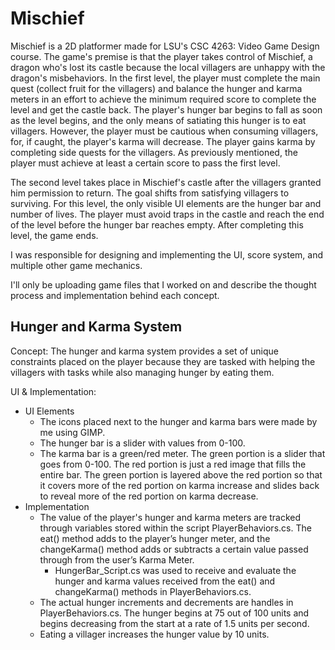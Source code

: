 # Mischief

Mischief is a 2D platformer made for LSU's CSC 4263: Video Game Design course. The game's premise is that the player takes control of Mischief, a dragon who's lost its castle because the local villagers are unhappy with the dragon's misbehaviors. In the first level, the player must complete the main quest (collect fruit for the villagers) and balance the hunger and karma meters in an effort to achieve the minimum required score to complete the level and get the castle back. The player's hunger bar begins to fall as soon as the level begins, and the only means of satiating this hunger is to eat villagers. However, the player must be cautious when consuming villagers, for, if caught, the player's karma will decrease. The player gains karma by completing side quests for the villagers. As previously mentioned, the player must achieve at least a certain score to pass the first level. 

The second level takes place in Mischief's castle after the villagers granted him permission to return. The goal shifts from satisfying villagers to surviving. For this level, the only visible UI elements are the hunger bar and number of lives. The player must avoid traps in the castle and reach the end of the level before the hunger bar reaches empty. After completing this level, the game ends.

I was responsible for designing and implementing the UI, score system, and multiple  other game mechanics. 

I'll only be uploading game files that I worked on and describe the thought process and implementation behind each concept. 

## Hunger and Karma System

Concept: The hunger and karma system provides a set of unique constraints placed on the player because they are tasked with helping the villagers with tasks while also managing hunger by eating them. 

UI & Implementation: 
- UI Elements
  - The icons placed next to the hunger and karma bars were made by me using GIMP.
  - The hunger bar is a slider with values from 0-100.
  - The karma bar is a green/red meter. The green portion is a slider that goes from 0-100. The red portion is just a red image that fills the entire bar. The green
    portion is layered above the red portion so that it covers more of the red portion on karma increase and slides back to reveal more of the red portion on karma
    decrease.
- Implementation
  - The value of the player's hunger and karma meters are tracked through variables stored within the script PlayerBehaviors.cs. The eat() method adds to the 
    player’s hunger meter, and the changeKarma() method adds or subtracts a certain value passed through from the user’s Karma Meter. 
    - HungerBar_Script.cs was used to receive and evaluate the hunger and karma values received from the eat() and changeKarma() methods in PlayerBehaviors.cs.
  - The actual hunger increments and decrements are handles in PlayerBehaviors.cs. The hunger begins at 75 out of 100 units and begins decreasing from the start at    a rate of 1.5 units per second.
  - Eating a villager increases the hunger value by 10 units.
